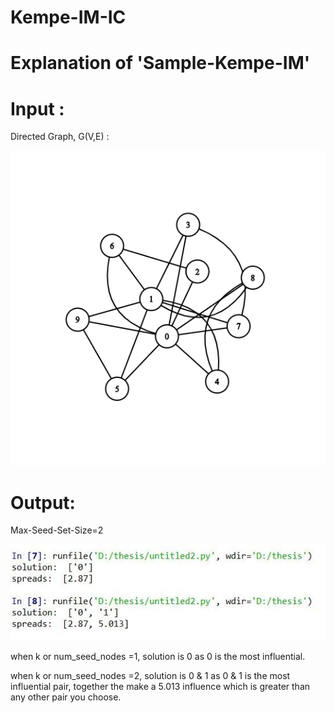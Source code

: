 # Kempe-IM-IC
# Explanation of 'Sample-Kempe-IM'
# Input : 

Directed Graph, G(V,E) :

![Image description](Simplegraph.png)




# Output:

Max-Seed-Set-Size=2

![Image description](sol.JPG)

when k or num_seed_nodes =1, solution is 0 as 0 is the most influential.


when k or num_seed_nodes =2, solution is 0 & 1 as 0 & 1 is the most influential pair, together the make a 5.013 influence which is greater than any other pair you choose.
